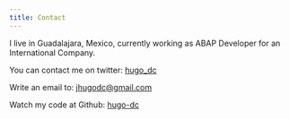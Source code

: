```yaml
---
title: Contact
---
```


I live in Guadalajara, Mexico, currently working as ABAP Developer for an
International Company.  

You can contact me on twitter: [hugo_dc](http://twitter.com/hugo_dc) 

Write an email to: [jhugodc@gmail.com](mailto://jhugodc@gmail.com)

Watch my code at Github: [hugo-dc](http://github.com/hugo-dc)



